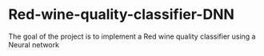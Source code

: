 # Red-wine-quality-classifier-DNN
The goal of the project is to implement a Red wine quality classifier using a Neural network
